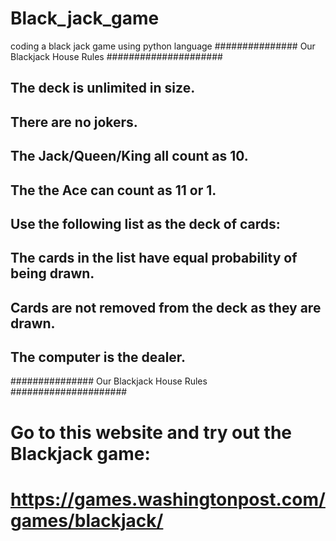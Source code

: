 # Black_jack_game
coding a black jack game using python language
############### Our Blackjack House Rules #####################
## The deck is unlimited in size. 
## There are no jokers. 
## The Jack/Queen/King all count as 10.
## The the Ace can count as 11 or 1.
## Use the following list as the deck of cards:
## The cards in the list have equal probability of being drawn.
## Cards are not removed from the deck as they are drawn.
## The computer is the dealer.
############### Our Blackjack House Rules #####################
# Go to this website and try out the Blackjack game: 
#   https://games.washingtonpost.com/games/blackjack/
